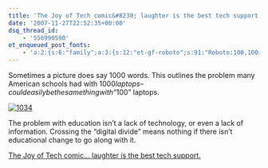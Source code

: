 ```yaml
---
title: 'The Joy of Tech comic&#8230; laughter is the best tech support.'
date: '2007-11-27T22:52:35+00:00'
dsq_thread_id:
    - '556990590'
et_enqueued_post_fonts:
    - 'a:2:{s:6:"family";a:3:{s:12:"et-gf-roboto";s:91:"Roboto:100,100italic,300,300italic,regular,italic,500,500italic,700,700italic,900,900italic";s:22:"et-gf-roboto-condensed";s:59:"Roboto+Condensed:300,300italic,regular,italic,700,700italic";s:17:"et-gf-roboto-slab";s:51:"Roboto+Slab:100,200,300,regular,500,600,700,800,900";}s:6:"subset";a:7:{i:0;s:9:"latin-ext";i:1;s:5:"greek";i:2;s:9:"greek-ext";i:3;s:10:"vietnamese";i:4;s:8:"cyrillic";i:5;s:5:"latin";i:6;s:12:"cyrillic-ext";}}'
---
```


Sometimes a picture does say 1000 words. This outlines the problem many American schools had with $1000 laptops – could easily be the same thing with “$100” laptops.

 [![1034](http://www.bruceabernethy.com/wp-content/uploads/WindowsLiveWriter/TheJoyofTechcomic.laughteristhebestte_5F65/1034_thumb.gif)](http://www.bruceabernethy.com/wp-content/uploads/WindowsLiveWriter/TheJoyofTechcomic.laughteristhebestte_5F65/1034_2.gif)

The problem with education isn’t a lack of technology, or even a lack of information. Crossing the “digital divide” means nothing if there isn’t educational change to go along with it.

[The Joy of Tech comic… laughter is the best tech support.](http://joyoftech.com/joyoftech/joyarchives/1034.html)